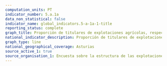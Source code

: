 ```yaml
---
computation_units: PT
indicator_number: 5.a.1a
data_non_statistical: false
indicator_name: global_indicators.5-a-1a-1-title
reporting_status: complete
graph_title: Proporción de titulares de explotaciones agrícolas, respecto al total de personas trabajadoras en la agricultura
national_indicator_description: Proporción de titulares de explotaciones agrícolas, respecto al total de personas trabajadoras en la agricultura
graph_type: line
national_geographical_coverage: Asturias
source_active_1: true
source_organisation_1: Encuesta sobre la estructura de las explotaciones agrícolas, INE
---
```

